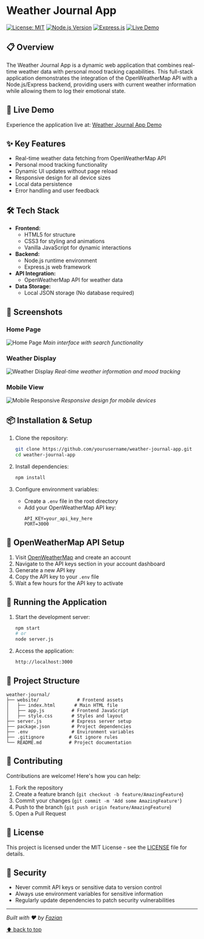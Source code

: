 # Weather Journal App

[![License: MIT](https://img.shields.io/badge/License-MIT-yellow.svg)](https://opensource.org/licenses/MIT)
[![Node.js Version](https://img.shields.io/badge/node-14.x-green.svg)](https://nodejs.org/)
[![Express.js](https://img.shields.io/badge/express-4.x-blue.svg)](https://expressjs.com/)
[![Live Demo](https://img.shields.io/badge/demo-online-brightgreen.svg)](https://weather-journal-demo.herokuapp.com)

## 📋 Overview
The Weather Journal App is a dynamic web application that combines real-time weather data with personal mood tracking capabilities. This full-stack application demonstrates the integration of the OpenWeatherMap API with a Node.js/Express backend, providing users with current weather information while allowing them to log their emotional state.

## 🌟 Live Demo
Experience the application live at: [Weather Journal App Demo](https://weather-journal-demo.herokuapp.com)

## ✨ Key Features
- Real-time weather data fetching from OpenWeatherMap API
- Personal mood tracking functionality
- Dynamic UI updates without page reload
- Responsive design for all device sizes
- Local data persistence
- Error handling and user feedback

## 🛠 Tech Stack
- **Frontend:**
  - HTML5 for structure
  - CSS3 for styling and animations
  - Vanilla JavaScript for dynamic interactions
- **Backend:**
  - Node.js runtime environment
  - Express.js web framework
- **API Integration:**
  - OpenWeatherMap API for weather data
- **Data Storage:**
  - Local JSON storage (No database required)

## 📸 Screenshots

### Home Page
![Home Page](https://raw.githubusercontent.com/yourusername/weather-journal-app/main/screenshots/home.png)
*Main interface with search functionality*

### Weather Display
![Weather Display](https://raw.githubusercontent.com/yourusername/weather-journal-app/main/screenshots/weather.png)
*Real-time weather information and mood tracking*

### Mobile View
![Mobile Responsive](https://raw.githubusercontent.com/yourusername/weather-journal-app/main/screenshots/mobile.png)
*Responsive design for mobile devices*

## 📦 Installation & Setup

1. Clone the repository:
   ```bash
   git clone https://github.com/yourusername/weather-journal-app.git
   cd weather-journal-app
   ```

2. Install dependencies:
   ```bash
   npm install
   ```

3. Configure environment variables:
   - Create a `.env` file in the root directory
   - Add your OpenWeatherMap API key:
     ```env
     API_KEY=your_api_key_here
     PORT=3000
     ```

## 🔑 OpenWeatherMap API Setup
1. Visit [OpenWeatherMap](https://openweathermap.org/) and create an account
2. Navigate to the API keys section in your account dashboard
3. Generate a new API key
4. Copy the API key to your `.env` file
5. Wait a few hours for the API key to activate

## 🚀 Running the Application
1. Start the development server:
   ```bash
   npm start
   # or
   node server.js
   ```
2. Access the application:
   ```
   http://localhost:3000
   ```

## 📁 Project Structure
```
weather-journal/
├── website/              # Frontend assets
│   ├── index.html       # Main HTML file
│   ├── app.js          # Frontend JavaScript
│   ├── style.css       # Styles and layout
├── server.js           # Express server setup
├── package.json        # Project dependencies
├── .env                # Environment variables
├── .gitignore         # Git ignore rules
└── README.md          # Project documentation
```

## 🤝 Contributing
Contributions are welcome! Here's how you can help:

1. Fork the repository
2. Create a feature branch (`git checkout -b feature/AmazingFeature`)
3. Commit your changes (`git commit -m 'Add some AmazingFeature'`)
4. Push to the branch (`git push origin feature/AmazingFeature`)
5. Open a Pull Request

## 📄 License
This project is licensed under the MIT License - see the [LICENSE](LICENSE) file for details.

## 🔐 Security
- Never commit API keys or sensitive data to version control
- Always use environment variables for sensitive information
- Regularly update dependencies to patch security vulnerabilities

---

*Built with ❤️ by [Fazian](https://github.com/Fazian)*

[⬆ back to top](#weather-journal-app)
